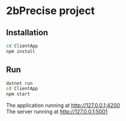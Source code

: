 # 2bPrecise project

## Installation

```bash
cd ClientApp
npm install
```

## Run

```bash
dotnet run
cd ClientApp
npm start

```

The application running at http://127.0.0.1:4200
</br>
The server running at http://127.0.0.1:5001
